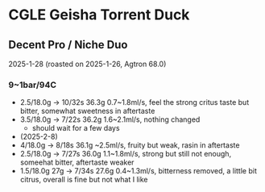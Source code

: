 # CGLE Geisha Torrent Duck

## Decent Pro / Niche Duo

2025-1-28 (roasted on 2025-1-26, Agtron 68.0)

### 9~1bar/94C

- 2.5/18.0g -> 10/32s 36.3g 0.7\~1.8ml/s, feel the strong critus taste but bitter, somewhat sweetness in aftertaste
- 3.5/18.0g -> 7/22s 36.2g 1.6\~2.1ml/s, nothing changed
  - should wait for a few days
- (2025-2-8)
- 4/18.0g -> 8/18s 36.1g \~2.5ml/s, fruity but weak, rasin in aftertaste
- 2.5/18.0g -> 7/27s 36.0g 1.1\~1.8ml/s, strong but still not enough, someehat bitter, aftertaste weaker
- 1.5/18.0g 27g -> 7/34s 27.6g 0.4\~1.3ml/s, bitterness removed, a little bit citrus, overall is fine but not what I like
